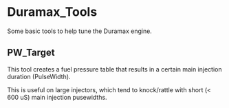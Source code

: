 # Duramax_Tools

Some basic tools to help tune the Duramax engine.

## PW_Target

This tool creates a fuel pressure table that results in a certain main injection
duration (PulseWidth).

This is useful on large injectors, which tend to knock/rattle with short
(< 600 uS) main injection pusewidths.
